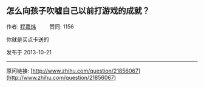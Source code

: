## 怎么向孩子吹嘘自己以前打游戏的成就？

作者: [程嘉炜](http://www.zhihu.com/people/cheng-jia-wei-66)&nbsp;&nbsp;&nbsp;&nbsp;&nbsp;&nbsp;&nbsp;&nbsp; 赞同: 1156


你就是买点卡送的



发布于 2013-10-21



---
原问链接: [http://www.zhihu.com/question/21856067](http://www.zhihu.com/question/21856067)